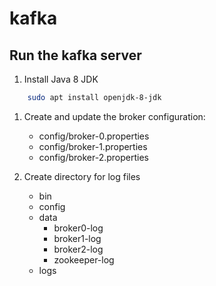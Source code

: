 # kafka
## Run the kafka server
1. Install Java 8 JDK
```bash
    sudo apt install openjdk-8-jdk
```

1. Create and update the broker configuration:
    - config/broker-0.properties
    - config/broker-1.properties
    - config/broker-2.properties

3. Create directory for log files
    - bin
    - config
    - data
        - broker0-log
        - broker1-log
        - broker2-log
        - zookeeper-log
    - logs
